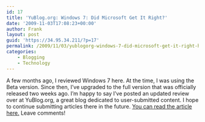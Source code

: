 ```yaml
---
id: 17
title: 'YuBlog.org: Windows 7: Did Microsoft Get It Right?'
date: '2009-11-03T17:08:23+00:00'
author: Frank
layout: post
guid: 'https://34.95.34.211/?p=17'
permalink: /2009/11/03/yublogorg-windows-7-did-microsoft-get-it-right-html/
categories:
    - Blogging
    - Technology
---
```


A few months ago, I reviewed Windows 7 here. At the time, I was using the Beta version. Since then, I’ve upgraded to the full version that was officially released two weeks ago. I’m happy to say I’ve posted an updated review over at YuBlog.org, a great blog dedicated to user-submitted content. I hope to continue submitting articles there in the future. [You can read the article here.](http://yublog.org/2009/11/03/windows-7-did-microsoft-get-it-right-frank-emanuele/trackback/) Leave comments!
